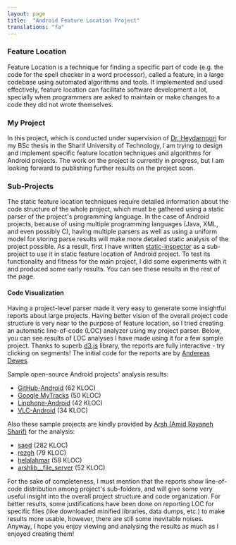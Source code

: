 ```yaml
---
layout: page
title:  "Android Feature Location Project"
translations: "fa"
---
```


### Feature Location

Feature Location is a technique for finding a specific part of code (e.g. the code for the spell checker in a
word processor), called a feature, in a large codebase using automated algorithms and tools. If implemented
and used effectively, feature location can facilitate software development a lot, specially when programmers
are asked to maintain or make changes to a code they did not wrote themselves.


### My Project

In this project, which is conducted under supervision of [Dr. Heydarnoori][0] for my BSc thesis in the Sharif
University of Technology, I am trying to design and implement specific feature location techniques and
algorithms for Android projects. The work on the project is currently in progress, but I am looking forward
to publishing further results on the project soon.


### Sub-Projects

The static feature location techniques require detailed information about the code structure of the whole
project, which must be gathered using a static parser of the project's programming language. In the case of
Android projects, because of using multiple programming languages (Java, XML, and even possibly C), having
multiple parsers as well as using a uniform model for storing parse results will make more detailed static
analysis of the project possible. As a result, first I have written [static-inspector][1] as a sub-project
to use it in static feature location of Android project. To test its functionality and fitness for the main
project, I did some experiments with it and produced some early results. You can see these results in the
rest of the page.


#### Code Visualization

Having a project-level parser made it very easy to generate some insightful reports about large projects.
Having better vision of the overall project code structure is very near to the purpose of feature location,
so I tried creating an automatic line-of-code (LOC) analyzer using my project parser. Below, you can see
results  of LOC analyses I have made using it for a few sample project. Thanks to superb [d3.js][2] library,
the reports are fully interactive - try clicking on segments! The initial code for the reports are by
[Andereas Dewes][4].

Sample open-source Android projects' analysis results:

 * [GitHub-Android](/projects/loc-analysis/android/github-android.html) (62 KLOC)
 * [Google MyTracks](/projects/loc-analysis/android/my-tracks.html) (50 KLOC)
 * [Linphone-Android](/projects/loc-analysis/android/linphone-android.html) (42 KLOC)
 * [VLC-Android](/projects/loc-analysis/android/vlc-android.html) (34 KLOC)

Also these sample projects are kindly provided by [Arsh (Amid Rayaneh Sharif)][3] for the analysis:

 * [saed](/projects/loc-analysis/arsh/saed.html) (282 KLOC)
 * [rezgh](/projects/loc-analysis/arsh/rezgh.html) (79 KLOC)
 * [helalahmar](/projects/loc-analysis/arsh/helalahmar.html) (58 KLOC)
 * [arshlib\_\_file\_server](/projects/loc-analysis/arsh/arshlib__file_server.html) (52 KLOC)

For the sake of completeness, I must mention that the reports show line-of-code distribution among project's
sub-folders, and will give some very useful insight into the overall project structure and code organization.
For better results, some justifications have been done on reporting LOC for specific files (like downloaded
minified libraries, data dumps, etc.) to make results more usable, however, there are still some inevitable
noises. Anyway, I hope you enjoy viewing and analysing the results as much as I enjoyed creating them!


[0]: http://sharif.edu/~heydarnoori/
[1]: https://github.com/amiraliakbari/static-inspector
[2]: https://github.com/mbostock/d3
[3]: http://arsh.co
[4]: http://www.andreas-dewes.de/code_is_beautiful/
